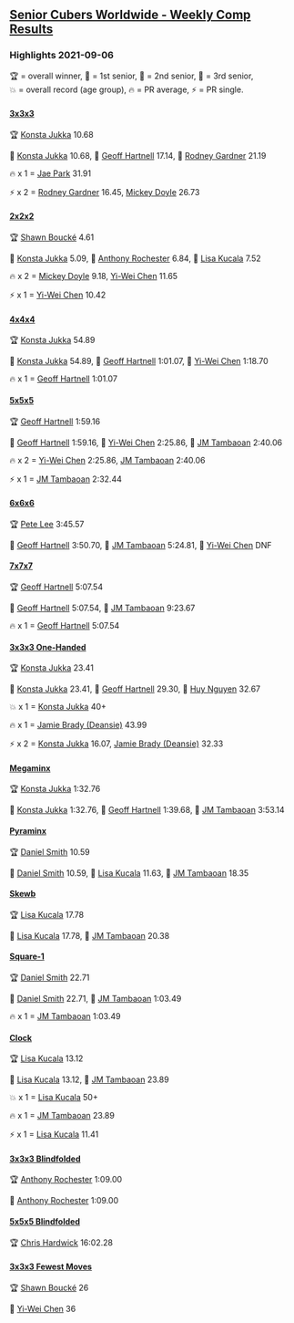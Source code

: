 <style>table {white-space: nowrap;}</style>
<link rel="stylesheet" type="text/css" href="/scw-comp/css/flags.css" />

## [Senior Cubers Worldwide - Weekly Comp Results](/scw-comp/results/)
### Highlights 2021-09-06

<span style="white-space: nowrap;">🏆 = overall winner</span>, <span style="white-space: nowrap;">🥇 = 1st senior</span>, <span style="white-space: nowrap;">🥈 = 2nd senior</span>, <span style="white-space: nowrap;">🥉 = 3rd senior</span>, <span style="white-space: nowrap;">💥 = overall record (age group)</span>, <span style="white-space: nowrap;">🔥 = PR average</span>, <span style="white-space: nowrap;">⚡ = PR single</span>.

#### [3x3x3](333.md)

<span style="white-space: nowrap;">🏆 [Konsta Jukka](../../persons/konsta_jukka/333.md) 10.68</span>

<span style="white-space: nowrap;">🥇 [Konsta Jukka](../../persons/konsta_jukka/333.md) 10.68</span>, <span style="white-space: nowrap;">🥈 [Geoff Hartnell](../../persons/geoff_hartnell/333.md) 17.14</span>, <span style="white-space: nowrap;">🥉 [Rodney Gardner](../../persons/rodney_gardner/333.md) 21.19</span>

🔥 x 1 = <span style="white-space: nowrap;">[Jae Park](../../persons/jae_park/333.md) 31.91</span>

⚡ x 2 = <span style="white-space: nowrap;">[Rodney Gardner](../../persons/rodney_gardner/333.md) 16.45</span>, <span style="white-space: nowrap;">[Mickey Doyle](../../persons/mickey_doyle/333.md) 26.73</span>

#### [2x2x2](222.md)

<span style="white-space: nowrap;">🏆 [Shawn Boucké](../../persons/shawn_boucke/222.md) 4.61</span>

<span style="white-space: nowrap;">🥇 [Konsta Jukka](../../persons/konsta_jukka/222.md) 5.09</span>, <span style="white-space: nowrap;">🥈 [Anthony Rochester](../../persons/anthony_rochester/222.md) 6.84</span>, <span style="white-space: nowrap;">🥉 [Lisa Kucala](../../persons/lisa_kucala/222.md) 7.52</span>

🔥 x 2 = <span style="white-space: nowrap;">[Mickey Doyle](../../persons/mickey_doyle/222.md) 9.18</span>, <span style="white-space: nowrap;">[Yi-Wei Chen](../../persons/yi_wei_chen/222.md) 11.65</span>

⚡ x 1 = <span style="white-space: nowrap;">[Yi-Wei Chen](../../persons/yi_wei_chen/222.md) 10.42</span>

#### [4x4x4](444.md)

<span style="white-space: nowrap;">🏆 [Konsta Jukka](../../persons/konsta_jukka/444.md) 54.89</span>

<span style="white-space: nowrap;">🥇 [Konsta Jukka](../../persons/konsta_jukka/444.md) 54.89</span>, <span style="white-space: nowrap;">🥈 [Geoff Hartnell](../../persons/geoff_hartnell/444.md) 1:01.07</span>, <span style="white-space: nowrap;">🥉 [Yi-Wei Chen](../../persons/yi_wei_chen/444.md) 1:18.70</span>

🔥 x 1 = <span style="white-space: nowrap;">[Geoff Hartnell](../../persons/geoff_hartnell/444.md) 1:01.07</span>

#### [5x5x5](555.md)

<span style="white-space: nowrap;">🏆 [Geoff Hartnell](../../persons/geoff_hartnell/555.md) 1:59.16</span>

<span style="white-space: nowrap;">🥇 [Geoff Hartnell](../../persons/geoff_hartnell/555.md) 1:59.16</span>, <span style="white-space: nowrap;">🥈 [Yi-Wei Chen](../../persons/yi_wei_chen/555.md) 2:25.86</span>, <span style="white-space: nowrap;">🥉 [JM Tambaoan](../../persons/jm_tambaoan/555.md) 2:40.06</span>

🔥 x 2 = <span style="white-space: nowrap;">[Yi-Wei Chen](../../persons/yi_wei_chen/555.md) 2:25.86</span>, <span style="white-space: nowrap;">[JM Tambaoan](../../persons/jm_tambaoan/555.md) 2:40.06</span>

⚡ x 1 = <span style="white-space: nowrap;">[JM Tambaoan](../../persons/jm_tambaoan/555.md) 2:32.44</span>

#### [6x6x6](666.md)

<span style="white-space: nowrap;">🏆 [Pete Lee](../../persons/pete_lee/666.md) 3:45.57</span>

<span style="white-space: nowrap;">🥇 [Geoff Hartnell](../../persons/geoff_hartnell/666.md) 3:50.70</span>, <span style="white-space: nowrap;">🥈 [JM Tambaoan](../../persons/jm_tambaoan/666.md) 5:24.81</span>, <span style="white-space: nowrap;">🥉 [Yi-Wei Chen](../../persons/yi_wei_chen/666.md) DNF</span>

#### [7x7x7](777.md)

<span style="white-space: nowrap;">🏆 [Geoff Hartnell](../../persons/geoff_hartnell/777.md) 5:07.54</span>

<span style="white-space: nowrap;">🥇 [Geoff Hartnell](../../persons/geoff_hartnell/777.md) 5:07.54</span>, <span style="white-space: nowrap;">🥈 [JM Tambaoan](../../persons/jm_tambaoan/777.md) 9:23.67</span>

🔥 x 1 = <span style="white-space: nowrap;">[Geoff Hartnell](../../persons/geoff_hartnell/777.md) 5:07.54</span>

#### [3x3x3 One-Handed](333oh.md)

<span style="white-space: nowrap;">🏆 [Konsta Jukka](../../persons/konsta_jukka/333oh.md) 23.41</span>

<span style="white-space: nowrap;">🥇 [Konsta Jukka](../../persons/konsta_jukka/333oh.md) 23.41</span>, <span style="white-space: nowrap;">🥈 [Geoff Hartnell](../../persons/geoff_hartnell/333oh.md) 29.30</span>, <span style="white-space: nowrap;">🥉 [Huy Nguyen](../../persons/huy_nguyen/333oh.md) 32.67</span>

💥 x 1 = <span style="white-space: nowrap;">[Konsta Jukka](../../persons/konsta_jukka/333oh.md) 40+</span>

🔥 x 1 = <span style="white-space: nowrap;">[Jamie Brady (Deansie)](../../persons/jamie_brady/333oh.md) 43.99</span>

⚡ x 2 = <span style="white-space: nowrap;">[Konsta Jukka](../../persons/konsta_jukka/333oh.md) 16.07</span>, <span style="white-space: nowrap;">[Jamie Brady (Deansie)](../../persons/jamie_brady/333oh.md) 32.33</span>

#### [Megaminx](minx.md)

<span style="white-space: nowrap;">🏆 [Konsta Jukka](../../persons/konsta_jukka/minx.md) 1:32.76</span>

<span style="white-space: nowrap;">🥇 [Konsta Jukka](../../persons/konsta_jukka/minx.md) 1:32.76</span>, <span style="white-space: nowrap;">🥈 [Geoff Hartnell](../../persons/geoff_hartnell/minx.md) 1:39.68</span>, <span style="white-space: nowrap;">🥉 [JM Tambaoan](../../persons/jm_tambaoan/minx.md) 3:53.14</span>

#### [Pyraminx](pyram.md)

<span style="white-space: nowrap;">🏆 [Daniel Smith](../../persons/daniel_smith/pyram.md) 10.59</span>

<span style="white-space: nowrap;">🥇 [Daniel Smith](../../persons/daniel_smith/pyram.md) 10.59</span>, <span style="white-space: nowrap;">🥈 [Lisa Kucala](../../persons/lisa_kucala/pyram.md) 11.63</span>, <span style="white-space: nowrap;">🥉 [JM Tambaoan](../../persons/jm_tambaoan/pyram.md) 18.35</span>

#### [Skewb](skewb.md)

<span style="white-space: nowrap;">🏆 [Lisa Kucala](../../persons/lisa_kucala/skewb.md) 17.78</span>

<span style="white-space: nowrap;">🥇 [Lisa Kucala](../../persons/lisa_kucala/skewb.md) 17.78</span>, <span style="white-space: nowrap;">🥈 [JM Tambaoan](../../persons/jm_tambaoan/skewb.md) 20.38</span>

#### [Square-1](sq1.md)

<span style="white-space: nowrap;">🏆 [Daniel Smith](../../persons/daniel_smith/sq1.md) 22.71</span>

<span style="white-space: nowrap;">🥇 [Daniel Smith](../../persons/daniel_smith/sq1.md) 22.71</span>, <span style="white-space: nowrap;">🥈 [JM Tambaoan](../../persons/jm_tambaoan/sq1.md) 1:03.49</span>

🔥 x 1 = <span style="white-space: nowrap;">[JM Tambaoan](../../persons/jm_tambaoan/sq1.md) 1:03.49</span>

#### [Clock](clock.md)

<span style="white-space: nowrap;">🏆 [Lisa Kucala](../../persons/lisa_kucala/clock.md) 13.12</span>

<span style="white-space: nowrap;">🥇 [Lisa Kucala](../../persons/lisa_kucala/clock.md) 13.12</span>, <span style="white-space: nowrap;">🥈 [JM Tambaoan](../../persons/jm_tambaoan/clock.md) 23.89</span>

💥 x 1 = <span style="white-space: nowrap;">[Lisa Kucala](../../persons/lisa_kucala/clock.md) 50+</span>

🔥 x 1 = <span style="white-space: nowrap;">[JM Tambaoan](../../persons/jm_tambaoan/clock.md) 23.89</span>

⚡ x 1 = <span style="white-space: nowrap;">[Lisa Kucala](../../persons/lisa_kucala/clock.md) 11.41</span>

#### [3x3x3 Blindfolded](333bf.md)

<span style="white-space: nowrap;">🏆 [Anthony Rochester](../../persons/anthony_rochester/333bf.md) 1:09.00</span>

<span style="white-space: nowrap;">🥇 [Anthony Rochester](../../persons/anthony_rochester/333bf.md) 1:09.00</span>

#### [5x5x5 Blindfolded](555bf.md)

<span style="white-space: nowrap;">🏆 [Chris Hardwick](../../persons/chris_hardwick/555bf.md) 16:02.28</span>

#### [3x3x3 Fewest Moves](333fm.md)

<span style="white-space: nowrap;">🏆 [Shawn Boucké](../../persons/shawn_boucke/333fm.md) 26</span>

<span style="white-space: nowrap;">🥇 [Yi-Wei Chen](../../persons/yi_wei_chen/333fm.md) 36</span>


<!-- Global site tag (gtag.js) - Google Analytics -->
<script async src="https://www.googletagmanager.com/gtag/js?id=UA-86348435-3"></script>
<script>window.dataLayer = window.dataLayer || []; function gtag() {dataLayer.push(arguments);} gtag('js', new Date()); gtag('config', 'UA-86348435-3');</script>
